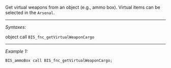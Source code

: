 Get virtual weapons from an object (e.g., ammo box). Virtual items can be selected in the `Arsenal`.


---
*Syntaxes:*

object call `BIS_fnc_getVirtualWeaponCargo`

---
*Example 1:*

```sqf
BIS_ammoBox call BIS_fnc_getVirtualWeaponCargo;
```